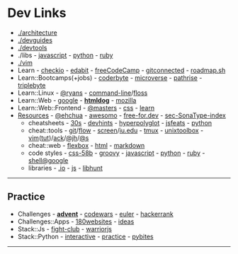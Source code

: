 # Dev Links

* [./architecture](architecture.md#architecture)
* [./devguides](devguides.md#dev-guides)
* [./devtools](devtools.md#dev-tools)
* ./libs - [javascript](libjs.md) - [python](libpython.md) - [ruby](libruby.md)
* [./vim](vim.md#vim)
* Learn - [checkio](https://checkio.org/) - [edabit](https://edabit.com/) - [freeCodeCamp](https://www.freecodecamp.org/) - [gitconnected](https://gitconnected.com/learn/) - [roadmap.sh](https://roadmap.sh/)
* Learn::Bootcamps(+jobs) - [coderbyte](https://coderbyte.com/) - [microverse](https://www.microverse.org/) - [pathrise](https://www.pathrise.com/) - [triplebyte](https://triplebyte.com/)
* Learn::Linux - [@ryans](https://ryanstutorials.net/) - [command-line](https://github.com/jlevy/the-art-of-command-line)/[floss](http://write.flossmanuals.net/command-line/introduction/)
* Learn::Web - [google](https://developers.google.com/web/) - **[htmldog](https://www.htmldog.com/)** - [mozilla](https://developer.mozilla.org/docs/Web)
* Learn::Web::Frontend - [@masters](https://frontendmasters.com/books/front-end-handbook/2019/) - [css](http://csstutorial.org/) - [learn](http://learnlayout.com)
* [Resources](https://github.com/zero-to-mastery/resources) - [@ehchua](https://www3.ntu.edu.sg/home/ehchua/programming/) - [awesomo](https://github.com/lk-geimfari/awesomo) - [free-for.dev](https://free-for.dev/#/) - [sec-SonaType-index](https://ossindex.sonatype.org/)
  - cheatsheets - [30s](https://www.30secondsofcode.org/) - [devhints](https://devhints.io/bash) - [hyperpolyglot](http://hyperpolyglot.org/) - [js](https://mbeaudru.github.io/modern-js-cheatsheet/)[feats](http://es6-features.org/) - [python](https://www.pythonsheets.com/)
  - cheat::tools - [git](https://github.github.com/training-kit/)/[flow](https://danielkummer.github.io/git-flow-cheatsheet/) - [screen](http://aperiodic.net/screen/quick_reference)/[iu.edu](https://kb.iu.edu/d/acuy) - [tmux](https://www.outcoldman.com/cheatsheets/tmux/) - [unixtoolbox](http://cb.vu/unixtoolbox.xhtml) - [vim](http://vimsheet.com/)([tut](http://www.viemu.com/a_vi_vim_graphical_cheat_sheet_tutorial.html))/[ack](https://github.com/mileszs/ack.vim#keyboard-shortcuts)/[@jh](https://github.com/jordanhudgens/vim-settings/blob/master/vim-cheat-sheet.md)/[@s](https://gist.github.com/stroparo/e848823768679273e58995f94e2f4049#file-vim-mkd)
  - cheat::web - [flexbox](https://darekkay.com/dev/flexbox-cheatsheet.html) - [html](https://htmlcheatsheet.com/) - [markdown](https://guides.github.com/pdfs/markdown-cheatsheet-online.pdf)
  - code styles - [css-58b](https://jrl.ninja/etc/1/) - [groovy](http://groovy-lang.org/style-guide.html) - [javascript](https://github.com/standard/standard) - [python](https://pep8.org/) - [ruby](https://github.com/bbatsov/ruby-style-guide) - [shell@google](https://google.github.io/styleguide/shell.xml)
  - libraries - [.io](https://libraries.io/) - [js](http://www.javascripting.com/) - [libhunt](https://libhunt.com/)

---

## Practice

* Challenges - **[advent](http://adventofcode.com/)** - [codewars](https://www.codewars.com/) - [euler](https://projecteuler.net) - [hackerrank](https://www.hackerrank.com/)
* Challenges::Apps - [180websites](https://zube.io/blog/how-i-built-180-websites-in-180-days-and-became-a-yc-fellowship-founder/) - [ideas](https://github.com/florinpop17/app-ideas)
* Stack::Js - [fight-club](https://jsfight.club/) - [warriorjs](https://warriorjs.com/)
* Stack::Python - [interactive](https://github.com/donnemartin/interactive-coding-challenges#interactive-coding-challenges) - [practice](http://www.practicepython.org/) - [pybites](https://pybit.es/pages/challenges.html)

---
